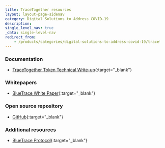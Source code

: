 ```yaml
---
title: TraceTogether resources
layout: layout-page-sidenav
category: Digital Solutions to Address COVID-19
description:
single_level_nav: true
_data: single-level-nav
redirect_from:
    - /products/categories/digital-solutions-to-address-covid-19/tracetogether/resources.html
---
```


### Documentation

- [TraceTogether Token Technical Write-up](/assets/files/TT_Token_Technical_Writeup.pdf){:target="_blank"}

### Whitepapers

- [BlueTrace White Paper](https://bluetrace.io/static/bluetrace_whitepaper-938063656596c104632def383eb33b3c.pdf){:target="_blank"}

### Open source repository

- [GitHub](https://github.com/OpenTrace-community){:target="_blank"}

### Additional resources

- [BlueTrace Protocol](https://www.bluetrace.io/){:target="_blank"}